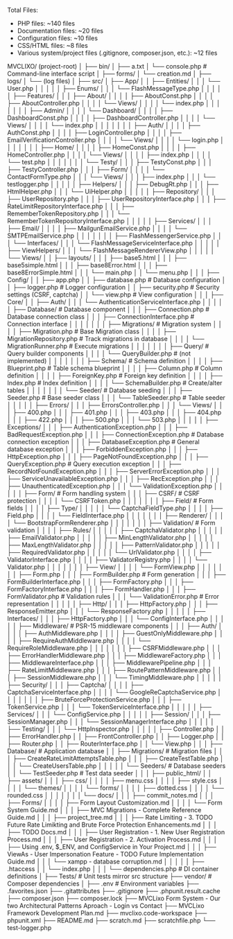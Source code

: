 Total Files:
- PHP files: ~140 files
- Documentation files: ~20 files
- Configuration files: ~10 files
- CSS/HTML files: ~8 files
- Various system/project files (.gitignore, composer.json, etc.): ~12 files

MVCLIXO/ (project-root)
│
├── bin/
│   ├── a.txt
│   └── console.php                        # Command-line interface script
│
├── forms/
│   └── creation.md
│
├── logs/
│   └── (log files)
│
├── src/
│   ├── App/
│   │   ├── Entities/
│   │   │   └── User.php
│   │   │
│   │   ├── Enums/
│   │   │   └── FlashMessageType.php
│   │   │
│   │   ├── Features/
│   │   │   ├── About/
│   │   │   │   ├── AboutConst.php
│   │   │   │   ├── AboutController.php
│   │   │   │   └── Views/
│   │   │   │       └── index.php
│   │   │   │
│   │   │   ├── Admin/
│   │   │   │   └── Dashboard/
│   │   │   │       ├── DashboardConst.php
│   │   │   │       ├── DashboardController.php
│   │   │   │       └── Views/
│   │   │   │           └── index.php
│   │   │   │
│   │   │   ├── Auth/
│   │   │   │   ├── AuthConst.php
│   │   │   │   ├── LoginController.php
│   │   │   │   ├── EmailVerificationController.php
│   │   │   │   └── Views/
│   │   │   │       └── login.php
│   │   │   │
│   │   │   ├── Home/
│   │   │   │   ├── HomeConst.php
│   │   │   │   ├── HomeController.php
│   │   │   │   └── Views/
│   │   │   │       ├── index.php
│   │   │   │       └── test.php
│   │   │   │
│   │   │   └── Testy/
│   │   │       ├── TestyConst.php
│   │   │       ├── TestyController.php
│   │   │       ├── Form/
│   │   │       │   └── ContactFormType.php
│   │   │       └── Views/
│   │   │           ├── index.php
│   │   │           └── testlogger.php
│   │   │
│   │   ├── Helpers/
│   │   │   ├── DebugRt.php
│   │   │   ├── HtmlHelper.php
│   │   │   └── UiHelper.php
│   │   │
│   │   ├── Repository/
│   │   │   ├── UserRepository.php
│   │   │   ├── UserRepositoryInterface.php
│   │   │   ├── RateLimitRepositoryInterface.php
│   │   │   ├── RememberTokenRepository.php
│   │   │   └── RememberTokenRepositoryInterface.php
│   │   │
│   │   ├── Services/
│   │   │   ├── Email/
│   │   │   │   ├── MailgunEmailService.php
│   │   │   │   └── SMTPEmailService.php
│   │   │   │
│   │   │   ├── FlashMessengerService.php
│   │   │   └── Interfaces/
│   │   │       └── FlashMessageServiceInterface.php
│   │   │
│   │   ├── ViewHelpers/
│   │   │   └── FlashMessageRendererView.php
│   │   │
│   │   └── Views/
│   │       ├── layouts/
│   │       │   ├── base5.html
│   │       │   ├── base5simple.html
│   │       │   ├── base8Error.html
│   │       │   ├── base8ErrorSimple.html
│   │       │   └── main.php
│   │       └── menu.php
│   │
│   ├── Config/
│   │   ├── app.php
│   │   ├── database.php                   # Database configuration
│   │   ├── logger.php                     # Logger configuration
│   │   ├── security.php                   # Security settings (CSRF, captcha)
│   │   └── view.php                       # View configuration
│   │
│   ├── Core/
│   │   ├── Auth/
│   │   │   └── AuthenticationServiceInterface.php
│   │   │
│   │   ├── Database/                      # Database component
│   │   │   ├── Connection.php             # Database connection class
│   │   │   ├── ConnectionInterface.php    # Connection interface
│   │   │   │
│   │   │   ├── Migrations/                # Migration system
│   │   │   │   ├── Migration.php          # Base Migration class
│   │   │   │   ├── MigrationRepository.php # Track migrations in database
│   │   │   │   └── MigrationRunner.php    # Execute migrations
│   │   │   │
│   │   │   ├── Query/                     # Query builder components
│   │   │   │   └── QueryBuilder.php       # (not implemented)
│   │   │   │
│   │   │   ├── Schema/                    # Schema definition
│   │   │   │   ├── Blueprint.php          # Table schema blueprint
│   │   │   │   ├── Column.php             # Column definition
│   │   │   │   ├── ForeignKey.php         # Foreign key definition
│   │   │   │   ├── Index.php              # Index definition
│   │   │   │   └── SchemaBuilder.php      # Create/alter tables
│   │   │   │
│   │   │   └── Seeder/                    # Database seeding
│   │   │       ├── Seeder.php             # Base seeder class
│   │   │       └── TableSeeder.php        # Table seeder
│   │   │
│   │   ├── Errors/
│   │   │   ├── ErrorsController.php
│   │   │   └── Views/
│   │   │       ├── 400.php
│   │   │       ├── 401.php
│   │   │       ├── 403.php
│   │   │       ├── 404.php
│   │   │       ├── 422.php
│   │   │       ├── 500.php
│   │   │       └── 503.php
│   │   │
│   │   ├── Exceptions/
│   │   │   ├── AuthenticationException.php
│   │   │   ├── BadRequestException.php
│   │   │   ├── ConnectionException.php     # Database connection exception
│   │   │   ├── DatabaseException.php       # General database exception
│   │   │   ├── ForbiddenException.php
│   │   │   ├── HttpException.php
│   │   │   ├── PageNotFoundException.php
│   │   │   ├── QueryException.php          # Query execution exception
│   │   │   ├── RecordNotFoundException.php
│   │   │   ├── ServerErrorException.php
│   │   │   ├── ServiceUnavailableException.php
│   │   │   ├── RecException.php
│   │   │   ├── UnauthenticatedException.php
│   │   │   └── ValidationException.php
│   │   │
│   │   ├── Form/                          # Form handling system
│   │   │   ├── CSRF/                      # CSRF protection
│   │   │   │   └── CSRFToken.php
│   │   │   │
│   │   │   ├── Field/                     # Form fields
│   │   │   │   ├── Type/
│   │   │   │   │   └── CaptchaFieldType.php
│   │   │   │   ├── Field.php
│   │   │   │   └── FieldInterface.php
│   │   │   │
│   │   │   ├── Renderer/
│   │   │   │   └── BootstrapFormRenderer.php
│   │   │   │
│   │   │   ├── Validation/                # Form validation
│   │   │   │   ├── Rules/
│   │   │   │   │   ├── CaptchaValidator.php
│   │   │   │   │   ├── EmailValidator.php
│   │   │   │   │   ├── MinLengthValidator.php
│   │   │   │   │   ├── MaxLengthValidator.php
│   │   │   │   │   ├── PatternValidator.php
│   │   │   │   │   ├── RequiredValidator.php
│   │   │   │   │   └── UrlValidator.php
│   │   │   │   ├── ValidatorInterface.php
│   │   │   │   ├── ValidatorRegistry.php
│   │   │   │   └── Validator.php
│   │   │   │
│   │   │   ├── View/
│   │   │   │   └── FormView.php
│   │   │   │
│   │   │   ├── Form.php
│   │   │   ├── FormBuilder.php            # Form generation
│   │   │   ├── FormBuilderInterface.php
│   │   │   ├── FormFactory.php
│   │   │   ├── FormFactoryInterface.php
│   │   │   ├── FormHandler.php
│   │   │   ├── FormValidator.php          # Validation rules
│   │   │   └── ValidationError.php        # Error representation
│   │   │
│   │   ├── Http/
│   │   │   ├── HttpFactory.php
│   │   │   ├── ResponseEmitter.php
│   │   │   └── ResponseFactory.php
│   │   │
│   │   ├── Interfaces/
│   │   │   ├── HttpFactory.php
│   │   │   └── ConfigInterface.php
│   │   │
│   │   ├── Middleware/                    # PSR-15 middleware components
│   │   │   ├── Auth/
│   │   │   │   ├── AuthMiddleware.php
│   │   │   │   ├── GuestOnlyMiddleware.php
│   │   │   │   ├── RequireAuthMiddleware.php
│   │   │   │   └── RequireRoleMiddleware.php
│   │   │   │
│   │   │   ├── CSRFMiddleware.php
│   │   │   ├── ErrorHandlerMiddleware.php
│   │   │   ├── MiddlewareFactory.php
│   │   │   ├── MiddlewareInterface.php
│   │   │   ├── MiddlewarePipeline.php
│   │   │   ├── RateLimitMiddleware.php
│   │   │   ├── RoutePatternMiddleware.php
│   │   │   ├── SessionMiddleware.php
│   │   │   └── TimingMiddleware.php
│   │   │
│   │   ├── Security/
│   │   │   ├── Captcha/
│   │   │   │   ├── CaptchaServiceInterface.php
│   │   │   │   └── GoogleReCaptchaService.php
│   │   │   │
│   │   │   ├── BruteForceProtectionService.php
│   │   │   ├── TokenService.php
│   │   │   └── TokenServiceInterface.php
│   │   │
│   │   ├── Services/
│   │   │   └── ConfigService.php
│   │   │
│   │   ├── Session/
│   │   │   ├── SessionManager.php
│   │   │   └── SessionManagerInterface.php
│   │   │
│   │   ├── Testing/
│   │   │   └── HttpInspector.php
│   │   │
│   │   ├── Controller.php
│   │   ├── ErrorHandler.php
│   │   ├── FrontController.php
│   │   ├── Logger.php
│   │   ├── Router.php
│   │   ├── RouterInterface.php
│   │   └── View.php
│   │
│   ├── Database/                          # Application database
│   │   ├── Migrations/                    # Migration files
│   │   │   ├── CreateRateLimitAttemptsTable.php
│   │   │   ├── CreateTestTable.php
│   │   │   └── CreateUsersTable.php
│   │   │
│   │   └── Seeders/                       # Database seeders
│   │       └── TestSeeder.php             # Test data seeder
│   │
│   ├── public_html/
│   │   ├── assets/
│   │   │   ├── css/
│   │   │   │   ├── menu.css
│   │   │   │   ├── style.css
│   │   │   │   └── themes/
│   │   │   │       └── forms/
│   │   │   │           ├── dotted.css
│   │   │   │           └── rounded.css
│   │   │   │
│   │   │   └── docs/
│   │   │       ├── commit_notes.md
│   │   │       ├── Forms/
│   │   │       │   ├── Form Layout Customization.md
│   │   │       │   └── Form System Guide.md
│   │   │       ├── MVC Migrations - Complete Reference Guide.md
│   │   │       ├── project_tree.md
│   │   │       ├── Rate Limiting - 3. TODO Future Rate Limikting and Brute Force Protection Enhancements.md
│   │   │       ├── TODO Docs.md
│   │   │       ├── User Registration - 1. New User Registration Process.md
│   │   │       ├── User Registration - 2. Activation Process.md
│   │   │       ├── Using .env, $_ENV, and ConfigService in Your Project.md
│   │   │       ├── ViewAs - User Impersonation Feature - TODO Future Implementation Guide.md
│   │   │       └── xampp - database corruption.md
│   │   │
│   │   ├── .htaccess
│   │   └── index.php
│   │
│   └── dependencies.php                   # DI container definitions
│
├── Tests/                                 # Unit tests mirror src structure
├── vendor/                                # Composer dependencies
│
├── .env                                  # Environment variables
├── .favorites.json
├── .gitattributes
├── .gitignore
├── .phpunit.result.cache
├── composer.json
├── composer.lock
├── MVCLixo Form System -  Our two Architectural Patterns Aproach - Login vs Contact
├── MVCLixo Framework Development Plan.md
├── mvclixo.code-workspace
├── phpunit.xml
├── README.md
├── scratch.md
├── scratchfile.php
└── test-logger.php